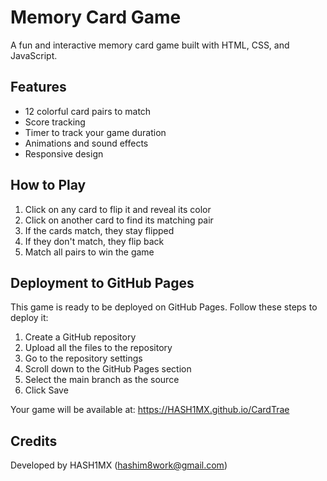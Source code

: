 # Memory Card Game

A fun and interactive memory card game built with HTML, CSS, and JavaScript.

## Features

- 12 colorful card pairs to match
- Score tracking
- Timer to track your game duration
- Animations and sound effects
- Responsive design

## How to Play

1. Click on any card to flip it and reveal its color
2. Click on another card to find its matching pair
3. If the cards match, they stay flipped
4. If they don't match, they flip back
5. Match all pairs to win the game

## Deployment to GitHub Pages

This game is ready to be deployed on GitHub Pages. Follow these steps to deploy it:

1. Create a GitHub repository
2. Upload all the files to the repository
3. Go to the repository settings
4. Scroll down to the GitHub Pages section
5. Select the main branch as the source
6. Click Save

Your game will be available at: https://HASH1MX.github.io/CardTrae

## Credits

Developed by HASH1MX (hashim8work@gmail.com)
